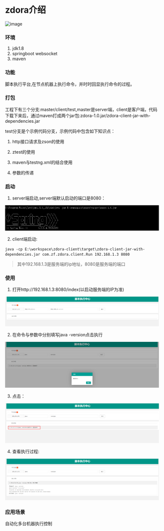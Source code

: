 zdora介绍
===

![image](https://raw.githubusercontent.com/zhangfei19841004/zdora/master/img/zdora.gif)

### 环境

1. jdk1.8 
2. springboot websocket
3. maven 

### 功能

脚本执行平台,在节点机器上执行命令，并时时回显执行命令的过程。

### 打包

工程下有三个分支:master/client/test,master是server端，client是客户端，代码下载下来后，通过maven打成两个jar包:zdora-1.0.jar/zdora-client-jar-with-dependencies.jar

test分支是个示例代码分支，示例代码中包含如下知识点：

1. http接口请求及zson的使用

2. ztest的使用

3. maven与testng.xml的结合使用

4. 参数的传递

### 启动

1. server端启动,server端默认启动的端口是8080：

![image](https://raw.githubusercontent.com/zhangfei19841004/zdora/master/img/1.png)

2. client端启动:

`java -cp E:\workspace\zdora-client\target\zdora-client-jar-with-dependencies.jar com.zf.zdora.client.Run 192.168.1.3 8080`

  > 其中192.168.1.3是服务端的ip地址，8080是服务端的端口

### 使用

1. 打开http://192.168.1.3:8080/index(以启动服务端的IP为准)

![image](https://raw.githubusercontent.com/zhangfei19841004/zdora/master/img/2.png)

2. 在命令与参数中分别填写java -version点击执行

![image](https://raw.githubusercontent.com/zhangfei19841004/zdora/master/img/3.png)

3. 点击：

![image](https://raw.githubusercontent.com/zhangfei19841004/zdora/master/img/4.png)

4. 查看执行过程:

![image](https://raw.githubusercontent.com/zhangfei19841004/zdora/master/img/5.png)

### 应用场景

自动化多台机器执行控制




